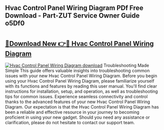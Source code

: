 ## Hvac Control Panel Wiring Diagram PDf Free Download - Part-ZUT Service Owner Guide o5Df0

# <h2><a href="http://dftykk.blite.top/?on=Hvac+Control+Panel+Wiring+Diagram">🔗Download New 👉🔴 Hvac Control Panel Wiring Diagram</a></h2>

[![Hvac Control Panel Wiring Diagram download](https://i.imgur.com/lujVjoI.png)](http://dftykk.blite.top/?on=Hvac+Control+Panel+Wiring+Diagram)
Troubleshooting Made Simple This guide offers valuable insights into troubleshooting common issues with your new Hvac Control Panel Wiring Diagram. Before you begin using your Hvac Control Panel Wiring Diagram, please familiarize yourself with its functions and features by reading this user manual. You'll find clear instructions for installation, setup, and operation, as well as troubleshooting tips for common issues. Experience seamless connectivity and control thanks to the advanced features of your new Hvac Control Panel Wiring Diagram. Our expectation is that the Hvac Control Panel Wiring Diagram has been a reliable and effective resource in your journey to becoming proficient in using your new gadget. Should you need any assistance or clarification, please do not hesitate to contact our support team.
